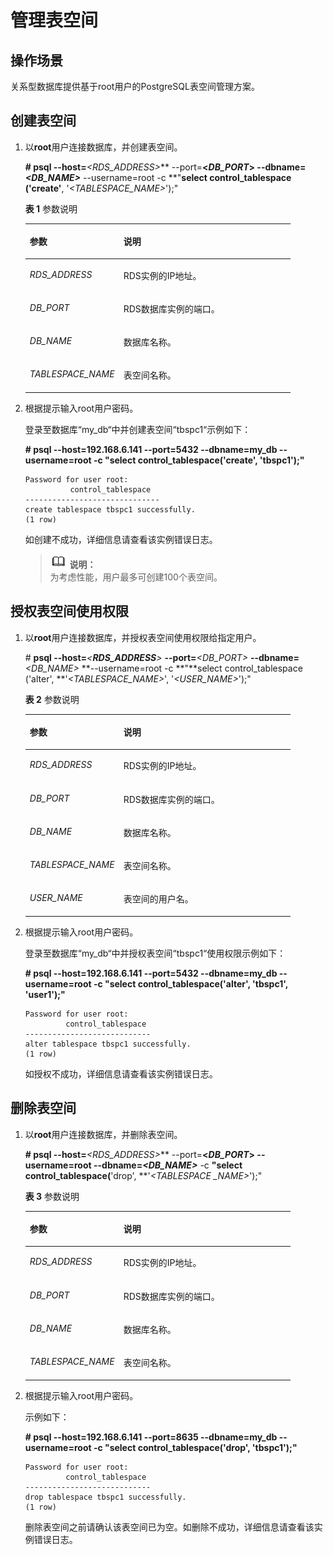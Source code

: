 # 管理表空间<a name="zh-cn_topic_0077893063"></a>

## 操作场景<a name="section21161918185247"></a>

关系型数据库提供基于root用户的PostgreSQL表空间管理方案。

## 创建表空间<a name="section3787577116487"></a>

1.  以**root**用户连接数据库，并创建表空间。

    **\# psql --host=**_<RDS\_ADDRESS\>_** --port=**<_DB\_PORT_\> **--dbname=**_<DB\_NAME\>_** --username=root -c **"**select control\_tablespace **\(**'create'**, '_<TABLESPACE\_NAME\>_'\);"

    **表 1**  参数说明

    <a name="table59901821142611"></a>
    <table><thead align="left"><tr id="row8990221112611"><th class="cellrowborder" valign="top" width="35.29%" id="mcps1.2.3.1.1"><p id="p4991142142610"><a name="p4991142142610"></a><a name="p4991142142610"></a>参数</p>
    </th>
    <th class="cellrowborder" valign="top" width="64.71000000000001%" id="mcps1.2.3.1.2"><p id="p1799192112260"><a name="p1799192112260"></a><a name="p1799192112260"></a>说明</p>
    </th>
    </tr>
    </thead>
    <tbody><tr id="row19911521112611"><td class="cellrowborder" valign="top" width="35.29%" headers="mcps1.2.3.1.1 "><p id="p59918217264"><a name="p59918217264"></a><a name="p59918217264"></a><em id="i2099182192611"><a name="i2099182192611"></a><a name="i2099182192611"></a>RDS_ADDRESS</em></p>
    </td>
    <td class="cellrowborder" valign="top" width="64.71000000000001%" headers="mcps1.2.3.1.2 "><p id="p11991202114262"><a name="p11991202114262"></a><a name="p11991202114262"></a>RDS实例的IP地址。</p>
    </td>
    </tr>
    <tr id="row12991172110266"><td class="cellrowborder" valign="top" width="35.29%" headers="mcps1.2.3.1.1 "><p id="p149912217263"><a name="p149912217263"></a><a name="p149912217263"></a><em id="i999132162610"><a name="i999132162610"></a><a name="i999132162610"></a>DB_PORT</em></p>
    </td>
    <td class="cellrowborder" valign="top" width="64.71000000000001%" headers="mcps1.2.3.1.2 "><p id="p2099172111268"><a name="p2099172111268"></a><a name="p2099172111268"></a>RDS数据库实例的端口。</p>
    </td>
    </tr>
    <tr id="row4991142102618"><td class="cellrowborder" valign="top" width="35.29%" headers="mcps1.2.3.1.1 "><p id="p799111216264"><a name="p799111216264"></a><a name="p799111216264"></a><em id="i39917214263"><a name="i39917214263"></a><a name="i39917214263"></a>DB_NAME</em></p>
    </td>
    <td class="cellrowborder" valign="top" width="64.71000000000001%" headers="mcps1.2.3.1.2 "><p id="p1399111218262"><a name="p1399111218262"></a><a name="p1399111218262"></a>数据库名称。</p>
    </td>
    </tr>
    <tr id="row299132162620"><td class="cellrowborder" valign="top" width="35.29%" headers="mcps1.2.3.1.1 "><p id="p59915217267"><a name="p59915217267"></a><a name="p59915217267"></a><em id="i1299152132611"><a name="i1299152132611"></a><a name="i1299152132611"></a>TABLESPACE_NAME</em></p>
    </td>
    <td class="cellrowborder" valign="top" width="64.71000000000001%" headers="mcps1.2.3.1.2 "><p id="p11991162102616"><a name="p11991162102616"></a><a name="p11991162102616"></a>表空间名称。</p>
    </td>
    </tr>
    </tbody>
    </table>

2.  根据提示输入root用户密码。

    登录至数据库“my\_db“中并创建表空间“tbspc1“示例如下：

    **\# psql --host=192.168.6.141 --port=****5432****  --dbname=my\_db --username=root -c "select control\_tablespace\('create', 'tbspc1'\);"**

    ```
    Password for user root:
              control_tablespace          
    ------------------------------    
    create tablespace tbspc1 successfully.   
    (1 row)
    ```

    如创建不成功，详细信息请查看该实例错误日志。

    >![](public_sys-resources/icon-note.gif) **说明：**   
    >为考虑性能，用户最多可创建100个表空间。  


## 授权表空间使用权限<a name="section5311030822"></a>

1.  以**root**用户连接数据库，并授权表空间使用权限给指定用户。

    \#  **psql --host=**_<__RDS\_ADDRESS__\>_ **--port=**_<DB\_PORT\>_ **--dbname=**_<DB\_NAME\>_ **--username=root -c **"**select control\_tablespace \('alter', **'_<TABLESPACE\_NAME\>_', '_<USER\_NAME\>_'\);"

    **表 2**  参数说明

    <a name="table734014410197"></a>
    <table><thead align="left"><tr id="row33425443195"><th class="cellrowborder" valign="top" width="35.29%" id="mcps1.2.3.1.1"><p id="p103427441197"><a name="p103427441197"></a><a name="p103427441197"></a>参数</p>
    </th>
    <th class="cellrowborder" valign="top" width="64.71000000000001%" id="mcps1.2.3.1.2"><p id="p434215441196"><a name="p434215441196"></a><a name="p434215441196"></a>说明</p>
    </th>
    </tr>
    </thead>
    <tbody><tr id="row534284410190"><td class="cellrowborder" valign="top" width="35.29%" headers="mcps1.2.3.1.1 "><p id="p234274420193"><a name="p234274420193"></a><a name="p234274420193"></a><em id="i482315212264"><a name="i482315212264"></a><a name="i482315212264"></a>RDS_ADDRESS</em></p>
    </td>
    <td class="cellrowborder" valign="top" width="64.71000000000001%" headers="mcps1.2.3.1.2 "><p id="p2342044121917"><a name="p2342044121917"></a><a name="p2342044121917"></a>RDS实例的IP地址。</p>
    </td>
    </tr>
    <tr id="row17342154431912"><td class="cellrowborder" valign="top" width="35.29%" headers="mcps1.2.3.1.1 "><p id="p1934224416197"><a name="p1934224416197"></a><a name="p1934224416197"></a><em id="i4856428267"><a name="i4856428267"></a><a name="i4856428267"></a>DB_PORT</em></p>
    </td>
    <td class="cellrowborder" valign="top" width="64.71000000000001%" headers="mcps1.2.3.1.2 "><p id="p14342144412192"><a name="p14342144412192"></a><a name="p14342144412192"></a>RDS数据库实例的端口。</p>
    </td>
    </tr>
    <tr id="row113421244181915"><td class="cellrowborder" valign="top" width="35.29%" headers="mcps1.2.3.1.1 "><p id="p2342174461913"><a name="p2342174461913"></a><a name="p2342174461913"></a><em id="i88576252613"><a name="i88576252613"></a><a name="i88576252613"></a>DB_NAME</em></p>
    </td>
    <td class="cellrowborder" valign="top" width="64.71000000000001%" headers="mcps1.2.3.1.2 "><p id="p43421444151917"><a name="p43421444151917"></a><a name="p43421444151917"></a>数据库名称。</p>
    </td>
    </tr>
    <tr id="row15342104411199"><td class="cellrowborder" valign="top" width="35.29%" headers="mcps1.2.3.1.1 "><p id="p17342184471913"><a name="p17342184471913"></a><a name="p17342184471913"></a><em id="i485813219266"><a name="i485813219266"></a><a name="i485813219266"></a>TABLESPACE_NAME</em></p>
    </td>
    <td class="cellrowborder" valign="top" width="64.71000000000001%" headers="mcps1.2.3.1.2 "><p id="p15342144415197"><a name="p15342144415197"></a><a name="p15342144415197"></a>表空间名称。</p>
    </td>
    </tr>
    <tr id="row1409117202118"><td class="cellrowborder" valign="top" width="35.29%" headers="mcps1.2.3.1.1 "><p id="p194096712110"><a name="p194096712110"></a><a name="p194096712110"></a><em id="i8858162202615"><a name="i8858162202615"></a><a name="i8858162202615"></a>USER_NAME</em></p>
    </td>
    <td class="cellrowborder" valign="top" width="64.71000000000001%" headers="mcps1.2.3.1.2 "><p id="p141013742116"><a name="p141013742116"></a><a name="p141013742116"></a>表空间的用户名。</p>
    </td>
    </tr>
    </tbody>
    </table>

2.  根据提示输入root用户密码。

    登录至数据库“my\_db“中并授权表空间“tbspc1“使用权限示例如下：

    **\# psql --host=192.168.6.141 --port=5432 --dbname=my\_db --username=root -c "select control\_tablespace\('alter', 'tbspc1', 'user1'\);"**

    ```
    Password for user root:
             control_tablespace         
    ----------------------------    
    alter tablespace tbspc1 successfully.   
    (1 row)
    ```

    如授权不成功，详细信息请查看该实例错误日志。


## 删除表空间<a name="section61601016487"></a>

1.  以**root**用户连接数据库，并删除表空间。

    **\# psql --host=**_<RDS\_ADDRESS\>_** --port=**<_DB\_PORT_\> **--username=root** **--dbname=**_<DB\_NAME\>_** -c **"**select control\_tablespace**\(**'drop', **'_<TABLESPACE \_NAME\>_'\);"

    **表 3**  参数说明

    <a name="table555513459246"></a>
    <table><thead align="left"><tr id="row10555104514241"><th class="cellrowborder" valign="top" width="35.29%" id="mcps1.2.3.1.1"><p id="p95561345142413"><a name="p95561345142413"></a><a name="p95561345142413"></a>参数</p>
    </th>
    <th class="cellrowborder" valign="top" width="64.71000000000001%" id="mcps1.2.3.1.2"><p id="p8556145162414"><a name="p8556145162414"></a><a name="p8556145162414"></a>说明</p>
    </th>
    </tr>
    </thead>
    <tbody><tr id="row55561845102416"><td class="cellrowborder" valign="top" width="35.29%" headers="mcps1.2.3.1.1 "><p id="p2556945182413"><a name="p2556945182413"></a><a name="p2556945182413"></a><em id="i8833447132520"><a name="i8833447132520"></a><a name="i8833447132520"></a>RDS_ADDRESS</em></p>
    </td>
    <td class="cellrowborder" valign="top" width="64.71000000000001%" headers="mcps1.2.3.1.2 "><p id="p05561345142419"><a name="p05561345142419"></a><a name="p05561345142419"></a>RDS实例的IP地址。</p>
    </td>
    </tr>
    <tr id="row55561445192411"><td class="cellrowborder" valign="top" width="35.29%" headers="mcps1.2.3.1.1 "><p id="p2556174510240"><a name="p2556174510240"></a><a name="p2556174510240"></a><em id="i15835147152510"><a name="i15835147152510"></a><a name="i15835147152510"></a>DB_PORT</em></p>
    </td>
    <td class="cellrowborder" valign="top" width="64.71000000000001%" headers="mcps1.2.3.1.2 "><p id="p20556174592415"><a name="p20556174592415"></a><a name="p20556174592415"></a>RDS数据库实例的端口。</p>
    </td>
    </tr>
    <tr id="row25561845132412"><td class="cellrowborder" valign="top" width="35.29%" headers="mcps1.2.3.1.1 "><p id="p125562453240"><a name="p125562453240"></a><a name="p125562453240"></a><em id="i6835154717256"><a name="i6835154717256"></a><a name="i6835154717256"></a>DB_NAME</em></p>
    </td>
    <td class="cellrowborder" valign="top" width="64.71000000000001%" headers="mcps1.2.3.1.2 "><p id="p13556154510248"><a name="p13556154510248"></a><a name="p13556154510248"></a>数据库名称。</p>
    </td>
    </tr>
    <tr id="row1455684572418"><td class="cellrowborder" valign="top" width="35.29%" headers="mcps1.2.3.1.1 "><p id="p855644517243"><a name="p855644517243"></a><a name="p855644517243"></a><em id="i118361847182517"><a name="i118361847182517"></a><a name="i118361847182517"></a>TABLESPACE_NAME</em></p>
    </td>
    <td class="cellrowborder" valign="top" width="64.71000000000001%" headers="mcps1.2.3.1.2 "><p id="p555618456248"><a name="p555618456248"></a><a name="p555618456248"></a>表空间名称。</p>
    </td>
    </tr>
    </tbody>
    </table>

2.  根据提示输入root用户密码。

    示例如下：

    **\# psql --host=192.168.6.141 --port=8635 --dbname=my\_db --username=root -c "select control\_tablespace\('drop', 'tbspc1'\);"**

    ```
    Password for user root:
             control_tablespace         
    ----------------------------    
    drop tablespace tbspc1 successfully.   
    (1 row)
    ```

    删除表空间之前请确认该表空间已为空。如删除不成功，详细信息请查看该实例错误日志。


